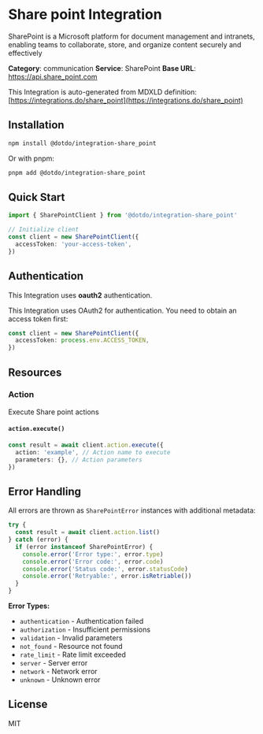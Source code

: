 # Share point Integration

SharePoint is a Microsoft platform for document management and intranets, enabling teams to collaborate, store, and organize content securely and effectively

**Category**: communication
**Service**: SharePoint
**Base URL**: https://api.share_point.com

This Integration is auto-generated from MDXLD definition: [https://integrations.do/share_point](https://integrations.do/share_point)

## Installation

```bash
npm install @dotdo/integration-share_point
```

Or with pnpm:

```bash
pnpm add @dotdo/integration-share_point
```

## Quick Start

```typescript
import { SharePointClient } from '@dotdo/integration-share_point'

// Initialize client
const client = new SharePointClient({
  accessToken: 'your-access-token',
})
```

## Authentication

This Integration uses **oauth2** authentication.

This Integration uses OAuth2 for authentication. You need to obtain an access token first:

```typescript
const client = new SharePointClient({
  accessToken: process.env.ACCESS_TOKEN,
})
```

## Resources

### Action

Execute Share point actions

#### `action.execute()`

```typescript
const result = await client.action.execute({
  action: 'example', // Action name to execute
  parameters: {}, // Action parameters
})
```

## Error Handling

All errors are thrown as `SharePointError` instances with additional metadata:

```typescript
try {
  const result = await client.action.list()
} catch (error) {
  if (error instanceof SharePointError) {
    console.error('Error type:', error.type)
    console.error('Error code:', error.code)
    console.error('Status code:', error.statusCode)
    console.error('Retryable:', error.isRetriable())
  }
}
```

**Error Types:**

- `authentication` - Authentication failed
- `authorization` - Insufficient permissions
- `validation` - Invalid parameters
- `not_found` - Resource not found
- `rate_limit` - Rate limit exceeded
- `server` - Server error
- `network` - Network error
- `unknown` - Unknown error

## License

MIT
